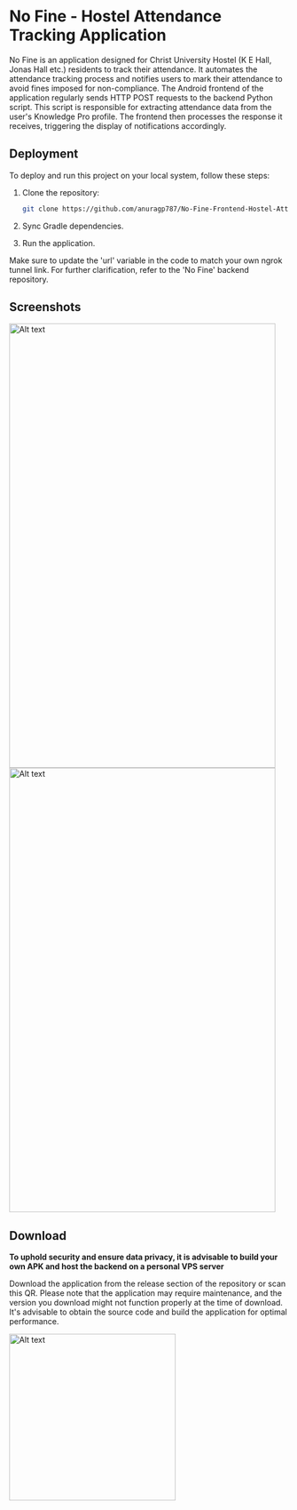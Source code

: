 # No Fine - Hostel Attendance Tracking Application

No Fine is an application designed for Christ University Hostel (K E Hall, Jonas Hall etc.) residents to track their attendance. It automates the attendance tracking process and notifies users to mark their attendance to avoid fines imposed for non-compliance. The Android frontend of the application regularly sends HTTP POST requests to the backend Python script. This script is responsible for extracting attendance data from the user's Knowledge Pro profile. The frontend then processes the response it receives, triggering the display of notifications accordingly.

## Deployment

To deploy and run this project on your local system, follow these steps:

1. Clone the repository:

    ```bash
    git clone https://github.com/anuragp787/No-Fine-Frontend-Hostel-Attendance-Tracking-Application.git
    ```

2. Sync Gradle dependencies.

3. Run the application.

Make sure to update the 'url' variable in the code to match your own ngrok tunnel link. For further clarification, refer to the 'No Fine' backend repository.

## Screenshots

<img src="https://res.cloudinary.com/dgh9mcfxu/image/upload/v1707934140/Screenshot_2024-02-14-22-46-20-18_e3dfd801bae453b1d34e24dd12bbba4f_exkdso.jpg" alt="Alt text" width="480" height="800">

<img src="https://res.cloudinary.com/dgh9mcfxu/image/upload/v1707934139/Screenshot_2024-02-14-08-40-15-95_b783bf344239542886fee7b48fa4b892_jw7le3.jpg" alt="Alt text" width="480" height="800">

## Download

**To uphold security and ensure data privacy, it is advisable to build your own APK and host the backend on a personal VPS server**

Download the application from the release section of the repository or scan this QR. Please note that the application may require maintenance, and the version you download might not function properly at the time of download. It's advisable to obtain the source code and build the application for optimal performance.

<img src="https://res.cloudinary.com/dgh9mcfxu/image/upload/v1707963789/No_FIne_Download_cymew2.png" alt="Alt text" width="300" height="300">
